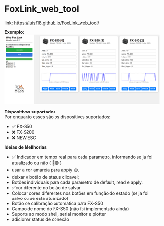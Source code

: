 # FoxLink_web_tool

link: https://luisf18.github.io/FoxLink_web_tool/

**Exemplo:**
![Texto alternativo](example.png)

**Dispositivos suportados**  
Por enquanto esses são os dispositivos suportados:
- ✅ FX-S50
- ❌ FX-S200
- ❌ NEW ESC

**Ideias de Mellhorias**  
- ✅ Indicador em tempo real para cada parametro, informando se ja foi atualizado ou não ( 🔴🟢 )
- usar a cor amarela para apply 🟡.
- deixar o botão de status clicavel;
- Botões individuais para cada parametro de default, read e apply.
- ✅cor diferente no botão de salvar
- Colocar cores diferentes nos botões em função do estado (se ja foi salvo ou se esta atualizado)
- Botão de calibração automatica para FX-S50
- Campo de nome do FX-S50 (não foi implementado ainda)
- Suporte ao modo shell, serial monitor e plotter
- adicionar status de conexão

